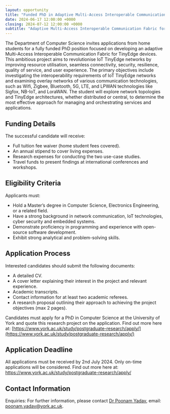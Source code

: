```yaml
---
layout: opportunity
title: "Funded PhD in Adaptive Multi-Access Interoperable Communication Fabric for TinyEdge"
date: 2024-06-17 12:00:00 +0000
closing: 2024-07-12 12:00:00 +0000
subtitle: "Adaptive Multi-Access Interoperable Communication Fabric for TinyEdge"
---
```


The Department of Computer Science invites applications from home students for a fully funded PhD position focused on developing an adaptive Multi-Access Interoperable Communication Fabric for TinyEdge devices. This ambitious project aims to revolutionise IoT TinyEdge networks by improving resource utilisation, seamless connectivity, security, resilience, quality of service, and user experience. The primary objectives include investigating the interoperability requirements of IoT TinyEdge networks and examining overlay networks of various communication technologies, such as Wifi, Zigbee, Bluetooth, 5G, LTE, and LPWAN technologies like Sigfox, NB-IoT, and LoraWAN. The student will explore network topologies and TinyEdge architectures, whether distributed or central, to determine the most effective approach for managing and orchestrating services and applications.

## Funding Details

The successful candidate will receive:

- Full tuition fee waiver (home student fees covered).
- An annual stipend to cover living expenses.
- Research expenses for conducting the two use-case studies.
- Travel funds to present findings at international conferences and workshops.

## Eligibility Criteria

Applicants must:

- Hold a Master’s degree in Computer Science, Electronics Engineering, or a related field.
- Have a strong background in network communication, IoT technologies, cyber security and embedded systems.
- Demonstrate proficiency in programming and experience with open-source software development.
- Exhibit strong analytical and problem-solving skills.

## Application Process

Interested candidates should submit the following documents:

- A detailed CV.
- A cover letter explaining their interest in the project and relevant experience.
- Academic transcripts.
- Contact information for at least two academic referees.
- A research proposal outlining their approach to achieving the project objectives (max 2 pages).

Candidates must apply for a PhD in Computer Science at the University of York and quote this research project on the application. Find out more here at: [https://www.york.ac.uk/study/postgraduate-research/apply/](https://www.york.ac.uk/study/postgraduate-research/apply/)

## Application Deadline

All applications must be received by 2nd July 2024. Only on-time applications will be considered. Find out more here at: https://www.york.ac.uk/study/postgraduate-research/apply/

## Contact Information

Enquiries: For further information, please contact [Dr Poonam Yadav](https://www.cs.york.ac.uk/people/yadav), email: poonam.yadav@york.ac.uk.